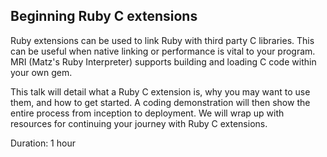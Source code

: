 Beginning Ruby C extensions
---------------------------

Ruby extensions can be used to link Ruby with third party C libraries. This can be useful when native linking or performance is vital to your program. MRI (Matz's Ruby Interpreter) supports building and loading C code within your own gem.

This talk will detail what a Ruby C extension is, why you may want to use them, and how to get started. A coding demonstration will then show the entire process from inception to deployment. We will wrap up with resources for continuing your journey with Ruby C extensions.

Duration: 1 hour
